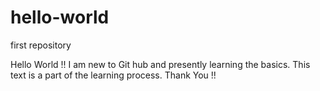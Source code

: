 # hello-world
first repository

Hello World !! I am new to Git hub and presently learning the basics. This text is a part of the learning process.
Thank You !!
